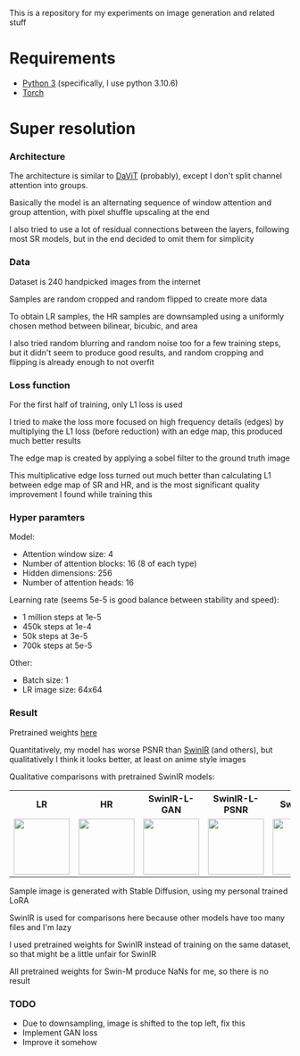 This is a repository for my experiments on image generation and related stuff

<h1>Requirements</h1>

- <a href="https://www.python.org/downloads/release/python-3106/">Python 3</a> (specifically, I use python 3.10.6)
- <a href="https://pytorch.org/get-started/locally/">Torch</a>

<h1>Super resolution</h1>

  <h3>Architecture</h3>
  
  The architecture is similar to <a href="https://arxiv.org/pdf/2204.03645v1.pdf">DaViT</a> (probably), except I don't split channel attention into groups.

  Basically the model is an alternating sequence of window attention and group attention, with pixel shuffle upscaling at the end

  I also tried to use a lot of residual connections between the layers, following most SR models, but in the end decided to omit them for simplicity
  
  <h3>Data</h3>
  
  Dataset is 240 handpicked images from the internet
  
  Samples are random cropped and random flipped to create more data

  To obtain LR samples, the HR samples are downsampled using a uniformly chosen method between bilinear, bicubic, and area
  
  I also tried random blurring and random noise too for a few training steps, but it didn't seem to produce good results, and random cropping and flipping is already enough to not overfit
  
  <h3>Loss function</h3>
  
  For the first half of training, only L1 loss is used
  
  I tried to make the loss more focused on high frequency details (edges) by multiplying the L1 loss (before reduction) with an edge map, this produced much better results

  The edge map is created by applying a sobel filter to the ground truth image

  This multiplicative edge loss turned out much better than calculating L1 between edge map of SR and HR, and is the most significant quality improvement I found while training this

  <h3>Hyper paramters</h3>
  Model:

  - Attention window size: 4
  - Number of attention blocks: 16 (8 of each type)
  - Hidden dimensions: 256
  - Number of attention heads: 16
  
  Learning rate (seems 5e-5 is good balance between stability and speed):
  
  - 1 million steps at 1e-5
  - 450k steps at 1e-4
  - 50k steps at 3e-5
  - 700k steps at 5e-5

  Other:

  - Batch size: 1
  - LR image size: 64x64
  

  <h3>Result</h3>
  
  Pretrained weights <a href="https://huggingface.co/Craap/models/blob/main/transformerSR_b8_d256_w4_h16.pt">here</a>

  Quantitatively, my model has worse PSNR than <a href="https://github.com/JingyunLiang/SwinIR">SwinIR</a> (and others), but qualitatively I think it looks better, at least on anime style images

  Qualitative comparisons with pretrained SwinIR models:
  <table>
    <tr>
      <th>LR</th>
      <th>HR</th>
      <th>SwinIR-L-GAN</th>
      <th>SwinIR-L-PSNR</th>
      <th>SwinIR-S</th>
      <th>Mine</th>
    </tr>
    <tr>
      <td><img width=100 src="https://github.com/Craap/models/assets/110075485/e8ffb5b8-d49a-461a-bc7a-b98d006fd974"></td>
      <td><img width=100 src="https://github.com/Craap/models/assets/110075485/9c859f13-f959-47ca-9c05-ac138b43baa7"></td>
      <td><img width=100 src="https://github.com/Craap/models/assets/110075485/59bf3dc6-6b47-4c02-af19-38dfca66826b"></td>
      <td><img width=100 src="https://github.com/Craap/models/assets/110075485/0e4a932d-4223-4b0d-a5e6-487a3d6732ad"></td>
      <td><img width=100 src="https://github.com/Craap/models/assets/110075485/93c294dc-57ab-4e92-8a2e-fb2581b1d8c7"></td>
      <td><img width=100 src="https://github.com/Craap/models/assets/110075485/25aa2832-15a6-4b28-8eaf-62ad2a8290c9"></td>
    </tr>
  </table>

  Sample image is generated with Stable Diffusion, using my personal trained LoRA

  SwinIR is used for comparisons here because other models have too many files and I'm lazy

  I used pretrained weights for SwinIR instead of training on the same dataset, so that might be a little unfair for SwinIR

  All pretrained weights for Swin-M produce NaNs for me, so there is no result

  <h3>TODO</h3>

  - Due to downsampling, image is shifted to the top left, fix this
  - Implement GAN loss
  - Improve it somehow

